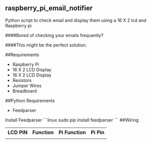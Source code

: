 ## raspberry_pi_email_notifier

Python script to check email and display them using a 16 X 2 lcd and Raspberry pi

####Bored of checking your emails frequently?

####This might be the perfect solution.

##Requirements

<ul>
  <li>Raspberry Pi</li>
  <li>16 X 2 LCD Display</li>
  <li>16 X 2 LCD Display</li>
  <li>Resistors</li>
  <li>Jumper Wires</li>
  <li>Breadboard</li>
</ul>

##Python Requirements
<ul>
  <li>Feedparser</li>
</ul>
Install Feedparser
  ```linux
  sudo pip install feedparser
  ```
##Wiring
<table>
  <tr>
    <th>LCD PIN</th>
    <th>Function</th>
    <th>Pi Function</th>
    <th>Pi Pin</th>
  </tr>
  <tr>
    <td></td>
    <td></td>
    <td></td>
    <td></td>
  </tr>
</table>
